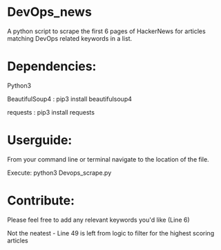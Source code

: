 # DevOps_news

A python script to scrape the first 6 pages of HackerNews for articles matching DevOps related keywords in a list.

# Dependencies:

Python3         

BeautifulSoup4 : pip3 install beautifulsoup4

requests       : pip3 install requests


# Userguide:

From your command line or terminal navigate to the location of the file.

Execute: 
python3 Devops_scrape.py

# Contribute:

Please feel free to add any relevant keywords you'd like (Line 6)


Not the neatest - Line 49 is left from logic to filter for the highest scoring articles

